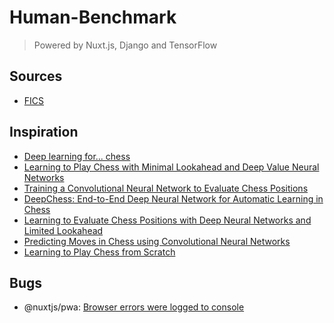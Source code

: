 # Human-Benchmark

> Powered by Nuxt.js, Django and TensorFlow

## Sources

- [FICS](https://www.ficsgames.org/)

## Inspiration

- [Deep learning for... chess](https://erikbern.com/2014/11/29/deep-learning-for-chess)
- [Learning to Play Chess with Minimal Lookahead and Deep Value Neural Networks](file:///C:/Users/Josu/Downloads/Thesis_Matthia_Sabatelli.pdf)
- [Training a Convolutional Neural Network to Evaluate Chess Positions](https://www.diva-portal.org/smash/get/diva2:1366229/FULLTEXT01.pdf)
- [DeepChess: End-to-End Deep Neural Network for Automatic Learning in Chess](https://www.cs.tau.ac.il/~wolf/papers/deepchess.pdf)
- [Learning to Evaluate Chess Positions with Deep Neural Networks and Limited Lookahead](https://www.ai.rug.nl/~mwiering/GROUP/ARTICLES/ICPRAM_CHESS_DNN_2018.pdf)
- [Predicting Moves in Chess using Convolutional Neural Networks](https://pdfs.semanticscholar.org/28a9/fff7208256de548c273e96487d750137c31d.pdf)
- [Learning to Play Chess from Scratch](http://blueanalysis.com/iulianserban/Files/IulianSerban_MasterThesis.pdf)

## Bugs

- @nuxtjs/pwa: [Browser errors were logged to console](https://github.com/nuxt-community/pwa-module/issues/176)
